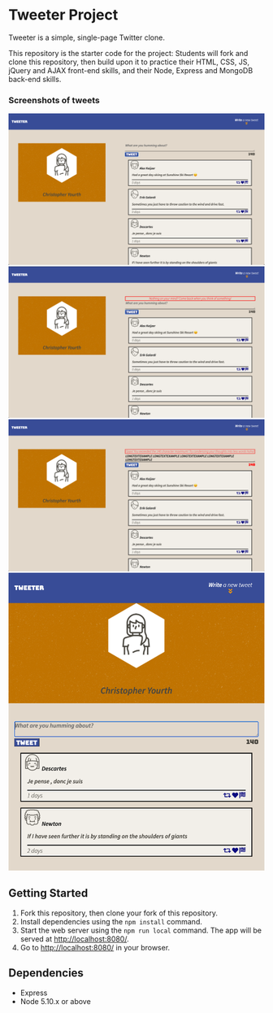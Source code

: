 # Tweeter Project

Tweeter is a simple, single-page Twitter clone.

This repository is the starter code for the project: Students will fork and clone this repository, then build upon it to practice their HTML, CSS, JS, jQuery and AJAX front-end skills, and their Node, Express and MongoDB back-end skills.


### Screenshots of tweets

!["Screenshot of TWEETER page"](https://github.com/Yourthy/tweeter/blob/master/docs/tweet-box1.png)
!["Screenshot of TWEETER page with validation error (nothing entered into text area"](https://github.com/Yourthy/tweeter/blob/master/docs/tweet-box2.png)
!["Screenshot of TWEETER page with validation error (number of characters was more than 140"](https://github.com/Yourthy/tweeter/blob/master/docs/tweet-box3.png)
!["Screenshot of TWEETER page smaller width view](https://github.com/Yourthy/tweeter/blob/master/docs/tweet-box4.png)

## Getting Started

1. Fork this repository, then clone your fork of this repository.
2. Install dependencies using the `npm install` command.
3. Start the web server using the `npm run local` command. The app will be served at <http://localhost:8080/>.
4. Go to <http://localhost:8080/> in your browser.

## Dependencies

- Express
- Node 5.10.x or above
